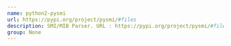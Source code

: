 ```yaml
---
name: python2-pysmi
url: https://pypi.org/project/pysmi/#files
description: SMI/MIB Parser. URL : https://pypi.org/project/pysmi/#files Groups : None
group: None
---
```

